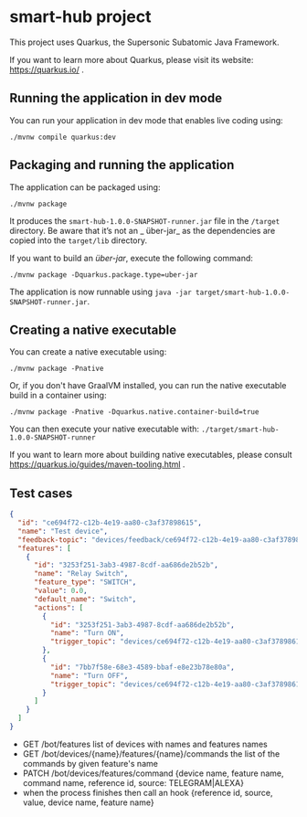 # smart-hub project

This project uses Quarkus, the Supersonic Subatomic Java Framework.

If you want to learn more about Quarkus, please visit its website: https://quarkus.io/ .

## Running the application in dev mode

You can run your application in dev mode that enables live coding using:

```shell script
./mvnw compile quarkus:dev
```

## Packaging and running the application

The application can be packaged using:

```shell script
./mvnw package
```

It produces the `smart-hub-1.0.0-SNAPSHOT-runner.jar` file in the `/target` directory. Be aware that it’s not an _
über-jar_ as the dependencies are copied into the `target/lib` directory.

If you want to build an _über-jar_, execute the following command:

```shell script
./mvnw package -Dquarkus.package.type=uber-jar
```

The application is now runnable using `java -jar target/smart-hub-1.0.0-SNAPSHOT-runner.jar`.

## Creating a native executable

You can create a native executable using:

```shell script
./mvnw package -Pnative
```

Or, if you don't have GraalVM installed, you can run the native executable build in a container using:

```shell script
./mvnw package -Pnative -Dquarkus.native.container-build=true
```

You can then execute your native executable with: `./target/smart-hub-1.0.0-SNAPSHOT-runner`

If you want to learn more about building native executables, please consult https://quarkus.io/guides/maven-tooling.html
.

## Test cases

```json
{
  "id": "ce694f72-c12b-4e19-aa80-c3af37898615",
  "name": "Test device",
  "feedback-topic": "devices/feedback/ce694f72-c12b-4e19-aa80-c3af37898615",
  "features": [
    {
      "id": "3253f251-3ab3-4987-8cdf-aa686de2b52b",
      "name": "Relay Switch",
      "feature_type": "SWITCH",
      "value": 0.0,
      "default_name": "Switch",
      "actions": [
        {
          "id": "3253f251-3ab3-4987-8cdf-aa686de2b52b",
          "name": "Turn ON",
          "trigger_topic": "devices/ce694f72-c12b-4e19-aa80-c3af37898615/feature/3253f251-3ab3-4987-8cdf-aa686de2b52b"
        },
        {
          "id": "7bb7f58e-68e3-4589-bbaf-e8e23b78e80a",
          "name": "Turn OFF",
          "trigger_topic": "devices/ce694f72-c12b-4e19-aa80-c3af37898615/feature/7bb7f58e-68e3-4589-bbaf-e8e23b78e80a"
        }
      ]
    }
  ]
}
```

* GET /bot/features list of devices with names and features names
* GET /bot/devices/{name}/features/{name}/commands the list of the commands by given feature's name
* PATCH /bot/devices/features/command {device name, feature name, command name, reference id, source: TELEGRAM|ALEXA}
* when the process finishes then call an hook {reference id, source, value, device name, feature name}